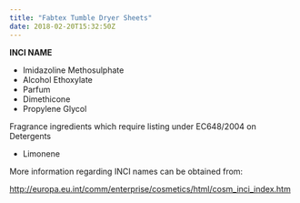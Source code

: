 ```yaml
---
title: "Fabtex Tumble Dryer Sheets"
date: 2018-02-20T15:32:50Z
---
```

**INCI NAME**

* Imidazoline Methosulphate
* Alcohol Ethoxylate
* Parfum
* Dimethicone
* Propylene Glycol

Fragrance ingredients which require listing under EC648/2004 on Detergents

* Limonene

More information regarding INCI names can be obtained from:

http://europa.eu.int/comm/enterprise/cosmetics/html/cosm_inci_index.htm
